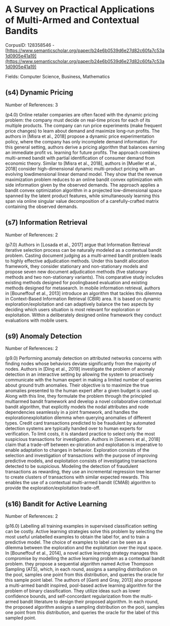 # A Survey on Practical Applications of Multi-Armed and Contextual Bandits

CorpusID: 128358546 - [https://www.semanticscholar.org/paper/b24e6b0539d6e27d82c60fa7c53a1d0905e41a19](https://www.semanticscholar.org/paper/b24e6b0539d6e27d82c60fa7c53a1d0905e41a19)

Fields: Computer Science, Business, Mathematics

## (s4) Dynamic Pricing
Number of References: 3

(p4.0) Online retailer companies are often faced with the dynamic pricing problem: the company must decide on real-time prices for each of its multiple products. The company can run price experiments (make frequent price changes) to learn about demand and maximize long-run profits. The authors in [Misra et al., 2018] propose a dynamic price experimentation policy, where the company has only incomplete demand information. For this general setting, authors derive a pricing algorithm that balances earning an immediate profit vs. learning for future profits. The approach combines multi-armed bandit with partial identification of consumer demand from economic theory. Similar to [Misra et al., 2018], authors in [Mueller et al., 2018] consider high-dimensional dynamic multi-product pricing with an evolving lowdimensional linear demand model. They show that the revenue maximization problem reduces to an online bandit convex optimization with side information given by the observed demands. The approach applies a bandit convex optimization algorithm in a projected low-dimensional space spanned by the latent product features, while simultaneously learning this span via online singular value decomposition of a carefully-crafted matrix containing the observed demands.
## (s7) Information Retrieval
Number of References: 2

(p7.0) Authors in [Losada et al., 2017] argue that Information Retrieval iterative selection process can be naturally modeled as a contextual bandit problem. Casting document judging as a multi-armed bandit problem leads to highly effective adjudication methods. Under this bandit allocation framework, they consider stationary and non-stationary models and propose seven new document adjudication methods (five stationary methods and two non-stationary variants). This comparative study includes existing methods designed for poolingbased evaluation and existing methods designed for metasearch. In mobile information retrieval, authors in [Bouneffouf et al., 2013] introduce an algorithm that tackles this dilemma in Context-Based Information Retrieval (CBIR) area. It is based on dynamic exploration/exploitation and can adaptively balance the two aspects by deciding which users situation is most relevant for exploration or exploitation. Within a deliberately designed online framework they conduct evaluations with mobile users.
## (s9) Anomaly Detection
Number of References: 2

(p9.0) Performing anomaly detection on attributed networks concerns with finding nodes whose behaviors deviate significantly from the majority of nodes. Authors in [Ding et al., 2019] investigate the problem of anomaly detection in an interactive setting by allowing the system to proactively communicate with the human expert in making a limited number of queries about ground truth anomalies. Their objective is to maximize the true anomalies presented to the human expert after a given budget is used up. Along with this line, they formulate the problem through the principled multiarmed bandit framework and develop a novel collaborative contextual bandit algorithm, that explicitly models the nodal attributes and node dependencies seamlessly in a joint framework, and handles the explorationexploitation dilemma when querying anomalies of different types. Credit card transactions predicted to be fraudulent by automated detection systems are typically handed over to human experts for verification. To limit costs, it is standard practice to select only the most suspicious transactions for investigation. Authors in [Soemers et al., 2018] claim that a trade-off between ex-ploration and exploitation is imperative to enable adaptation to changes in behavior. Exploration consists of the selection and investigation of transactions with the purpose of improving predictive models, and exploitation consists of investigating transactions detected to be suspicious. Modeling the detection of fraudulent transactions as rewarding, they use an incremental regression tree learner to create clusters of transactions with similar expected rewards. This enables the use of a contextual multi-armed bandit (CMAB) algorithm to provide the exploration/exploitation trade-off.
## (s16) Bandit for Active Learning
Number of References: 2

(p16.0) Labelling all training examples in supervised classification setting can be costly. Active learning strategies solve this problem by selecting the most useful unlabelled examples to obtain the label for, and to train a predictive model. The choice of examples to label can be seen as a dilemma between the exploration and the exploitation over the input space. In [Bouneffouf et al., 2014], a novel active learning strategy manages this compromise by modelling the active learning problem as a contextual bandit problem. they propose a sequential algorithm named Active Thompson Sampling (ATS), which, in each round, assigns a sampling distribution on the pool, samples one point from this distribution, and queries the oracle for this sample point label. The authors of [Ganti and Gray, 2013] also propose a multi-armed bandit inspired, pool-based active learning algorithm for the problem of binary classification. They utilize ideas such as lower confidence bounds, and self-concordant regularization from the multi-armed bandit literature to design their proposed algorithm. In each round, the proposed algorithm assigns a sampling distribution on the pool, samples one point from this distribution, and queries the oracle for the label of this sampled point.
